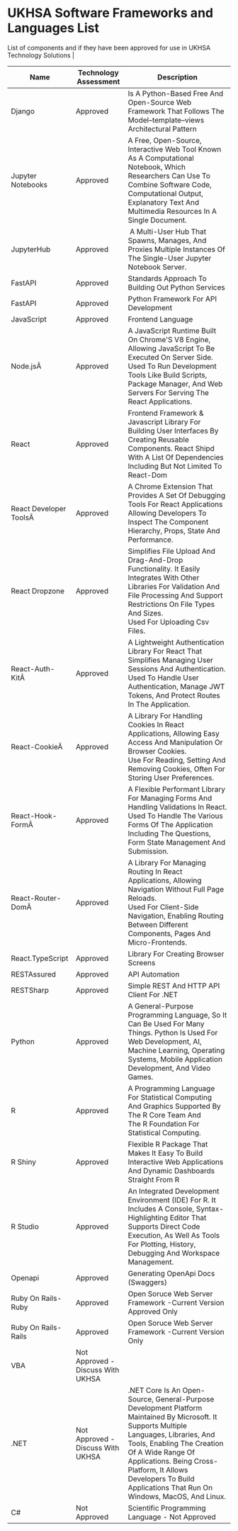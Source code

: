 # **UKHSA Software Frameworks and Languages List**

List of components and if they have been approved for use in UKHSA Technology Solutions
                                                                                                                                   |

| **Name**                                                                                | **Technology Assessment**         | **Description**                                                                                                                                                                                                                                                                                                |
|-----------------------------------------------------------------------------------------|-----------------------------------|-----------------------------------------------------------------------------------------------------------------------------------------------------------|
| Django                                                                                  | Approved                          | Is A Python-Based Free And Open-Source Web Framework That Follows The Model–template–views Architectural Pattern                                                                                                                                                                                                |   |
| Jupyter Notebooks                                                                       | Approved                          | A Free, Open-Source, Interactive Web Tool Known As A Computational Notebook, Which Researchers Can Use To Combine Software Code, Computational Output, Explanatory Text And Multimedia Resources In A Single Document.                                                                                          |   |
| JupyterHub                                                                              | Approved                          |  A Multi-User Hub That Spawns, Manages, And Proxies Multiple Instances Of The Single-User Jupyter Notebook Server.                                                                                                                                                                                              |   |
| FastAPI                                                                                 | Approved                          | Standards Approach To Building Out Python Services                                                                                                                                                                                                                                                              |   |
| FastAPI                                                                                 | Approved                          | Python Framework For API Development                                                                                                                                                                                                                                                                            |   |
| JavaScript                                                                              | Approved                          | Frontend Language                                                                                                                                                                                                                                                                                               |   |
| Node.jsÂ                                                                                | Approved                          | A JavaScript Runtime Built On Chrome'S V8 Engine, Allowing JavaScript To Be Executed On Server Side.<br>Used To Run Development Tools Like Build Scripts, Package Manager, And Web Servers For Serving The React Applications.                                                                                  |   |
| React                                                                                   | Approved                          | Frontend Framework & Javascript Library For Building User Interfaces By Creating Reusable Components. React Shipd With A List Of Dependencies Including But Not Limited To React-Dom                                                                                                                            |   |
| React Developer ToolsÂ                                                                  | Approved                          | A Chrome Extension That Provides A Set Of Debugging Tools For React Applications Allowing Developers To Inspect The Component Hierarchy, Props, State And Performance.                                                                                                                                          |   |
| React Dropzone                                                                          | Approved                          | Simplifies File Upload And Drag-And-Drop Functionality. It Easily Integrates With Other Libraries For Validation And File Processing And Support Restrictions On File Types And Sizes.<br>Used For Uploading Csv Files.                                                                                         |   |
| React-Auth-KitÂ                                                                         | Approved                          | A Lightweight Authentication Library For React That Simplifies Managing User Sessions And Authentication.<br>Used To Handle User Authentication, Manage JWT Tokens, And Protect Routes In The Application.                                                                                                      |   |
| React-CookieÂ                                                                           | Approved                          | A Library For Handling Cookies In React Applications, Allowing Easy Access And Manipulation Or Browser Cookies.<br>Use For Reading, Setting And Removing Cookies, Often For Storing User Preferences.                                                                                                           |   |
| React-Hook-FormÂ                                                                        | Approved                          | A Flexible Performant Library For Managing Forms And Handling Validations In React.<br>Used To Handle The Various Forms Of The Application Including The Questions, Form State Management And Submission.                                                                                                       |   |
| React-Router-DomÂ                                                                       | Approved                          | A Library For Managing Routing In React Applications, Allowing Navigation Without Full Page Reloads.<br>Used For Client-Side Navigation, Enabling Routing Between Different Components, Pages And Micro-Frontends.                                                                                              |   |
| React.TypeScript                                                                        | Approved                          | Library For Creating Browser Screens                                                                                                                                                                                                                                                                            |   |
| RESTAssured                                                                             | Approved                          | API Automation                                                                                                                                                                                                                                                                                                  |   |
| RESTSharp                                                                               | Approved                          | Simple REST And HTTP API Client For .NET                                                                                                                                                                                                                                                                        |   |
| Python                                                                                  | Approved                          | A General-Purpose Programming Language, So It Can Be Used For Many Things. Python Is Used For Web Development, AI, Machine Learning, Operating Systems, Mobile Application Development, And Video Games.                                                                                                        |   |
| R                                                                                       | Approved                          | A Programming Language For Statistical Computing And Graphics Supported By The R Core Team And The R Foundation For Statistical Computing.                                                                                                                                                                      |   |
| R Shiny                                                                                 | Approved                          | Flexible R Package That Makes It Easy To Build Interactive Web Applications And Dynamic Dashboards Straight From R                                                                                                                                                                                              |   |
| R Studio                                                                                | Approved                          | An Integrated Development Environment (IDE) For R. It Includes A Console, Syntax-Highlighting Editor That Supports Direct Code Execution, As Well As Tools For Plotting, History, Debugging And Workspace Management.                                                                                           |   |
| Openapi                                                                                 | Approved                          | Generating OpenApi Docs (Swaggers)                                                                                                                                                                                                                                                                              |   |
| Ruby On Rails- Ruby                                                                     | Approved                          | Open Soruce Web Server Framework -Current Version Approved Only                                                                                                                                                                                                                                                 |   |
| Ruby On Rails- Rails                                                                    | Approved                          | Open Soruce Web Server Framework -Current Version Only                                                                                                                                                                                                                                                          |   |
| VBA                                                                                     | Not Approved - Discuss With UKHSA |                                                                                                                                                                                                                                                                                                                 |   |
| .NET                                                                                    | Not Approved - Discuss With UKHSA | .NET Core Is An Open-Source, General-Purpose Development Platform Maintained By Microsoft. It Supports Multiple Languages, Libraries, And Tools, Enabling The Creation Of A Wide Range Of Applications. Being Cross-Platform, It Allows Developers To Build Applications That Run On Windows, MacOS, And Linux. |   |
| C#                                                                                      | Not Approved                      | Scientific Programming Language - Not Approved                                                                                                                                                                                                                                                                  |   |
